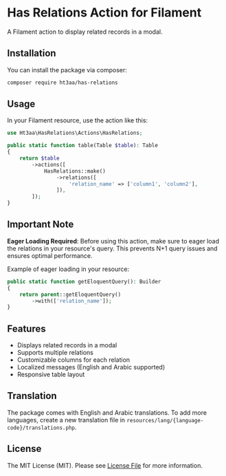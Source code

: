 # Has Relations Action for Filament

A Filament action to display related records in a modal.

## Installation

You can install the package via composer:

```bash
composer require ht3aa/has-relations
```

## Usage

In your Filament resource, use the action like this:

```php
use Ht3aa\HasRelations\Actions\HasRelations;

public static function table(Table $table): Table
{
    return $table
        ->actions([
            HasRelations::make()
                ->relations([
                    'relation_name' => ['column1', 'column2'],
                ]),
        ]);
}
```

## Important Note

**Eager Loading Required**: Before using this action, make sure to eager load the relations in your resource's query. This prevents N+1 query issues and ensures optimal performance.

Example of eager loading in your resource:

```php
public static function getEloquentQuery(): Builder
{
    return parent::getEloquentQuery()
        ->with(['relation_name']);
}
```

## Features

-   Displays related records in a modal
-   Supports multiple relations
-   Customizable columns for each relation
-   Localized messages (English and Arabic supported)
-   Responsive table layout

## Translation

The package comes with English and Arabic translations. To add more languages, create a new translation file in `resources/lang/{language-code}/translations.php`.

## License

The MIT License (MIT). Please see [License File](LICENSE.md) for more information.
